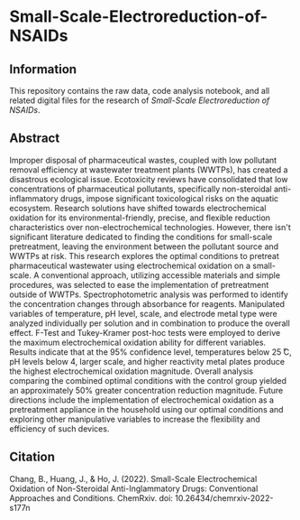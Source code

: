 # Small-Scale-Electroreduction-of-NSAIDs

## Information
This repository contains the raw data, code analysis notebook, and all related digital files for the research of _Small-Scale Electroreduction of NSAIDs_. 

## Abstract
Improper disposal of pharmaceutical wastes, coupled with low pollutant removal efficiency at wastewater treatment plants (WWTPs), has created a disastrous ecological issue. Ecotoxicity reviews have consolidated that low concentrations of pharmaceutical pollutants, specifically non-steroidal anti-inflammatory drugs, impose significant toxicological risks on the aquatic ecosystem. Research solutions have shifted towards electrochemical oxidation for its environmental-friendly, precise, and flexible reduction characteristics over non-electrochemical technologies. However, there isn't significant literature dedicated to finding the conditions for small-scale pretreatment, leaving the environment between the pollutant source and WWTPs at risk. This research explores the optimal conditions to pretreat pharmaceutical wastewater using electrochemical oxidation on a small-scale. A conventional approach, utilizing accessible materials and simple procedures, was selected to ease the implementation of pretreatment outside of WWTPs. Spectrophotometric analysis was performed to identify the concentration changes through absorbance for reagents. Manipulated variables of temperature, pH level, scale, and electrode metal type were analyzed individually per solution and in combination to produce the overall effect. F-Test and Tukey-Kramer post-hoc tests were employed to derive the maximum electrochemical oxidation ability for different variables. Results indicate that at the 95% confidence level, temperatures below 25 ̊C, pH levels below 4, larger scale, and higher reactivity metal plates produce the highest electrochemical oxidation magnitude. Overall analysis comparing the combined optimal conditions with the control group yielded an approximately 50% greater concentration reduction magnitude. Future directions include the implementation of electrochemical oxidation as a pretreatment appliance in the household using our optimal conditions and exploring other manipulative variables to increase the flexibility and efficiency of such devices.

## Citation
Chang, B., Huang, J., & Ho, J. (2022). Small-Scale Electrochemical Oxidation of Non-Steroidal Anti-Inglammatory Drugs:
Conventional Approaches and Conditions. ChemRxiv. doi: 10.26434/chemrxiv-2022-s177n

